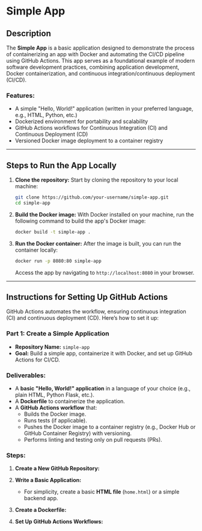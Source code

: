 # Simple App

## Description
The **Simple App** is a basic application designed to demonstrate the process of containerizing an app with Docker and automating the CI/CD pipeline using GitHub Actions. This app serves as a foundational example of modern software development practices, combining application development, Docker containerization, and continuous integration/continuous deployment (CI/CD).

### Features:
- A simple "Hello, World!" application (written in your preferred language, e.g., HTML, Python, etc.)
- Dockerized environment for portability and scalability
- GitHub Actions workflows for Continuous Integration (CI) and Continuous Deployment (CD)
- Versioned Docker image deployment to a container registry

---

## Steps to Run the App Locally

1. **Clone the repository:**
   Start by cloning the repository to your local machine:
   ```bash
   git clone https://github.com/your-username/simple-app.git
   cd simple-app
   ```

2. **Build the Docker image:**
   With Docker installed on your machine, run the following command to build the app's Docker image:
   ```bash
   docker build -t simple-app .
   ```

3. **Run the Docker container:**
   After the image is built, you can run the container locally:
   ```bash
   docker run -p 8080:80 simple-app
   ```
   Access the app by navigating to `http://localhost:8080` in your browser.

---

## Instructions for Setting Up GitHub Actions

GitHub Actions automates the workflow, ensuring continuous integration (CI) and continuous deployment (CD). Here’s how to set it up:

### Part 1: Create a Simple Application

- **Repository Name:** `simple-app`
- **Goal:** Build a simple app, containerize it with Docker, and set up GitHub Actions for CI/CD.

### Deliverables:
- A **basic "Hello, World!" application** in a language of your choice (e.g., plain HTML, Python Flask, etc.).
- A **Dockerfile** to containerize the application.
- A **GitHub Actions workflow** that:
  - Builds the Docker image.
  - Runs tests (if applicable).
  - Pushes the Docker image to a container registry (e.g., Docker Hub or GitHub Container Registry) with versioning.
  - Performs linting and testing only on pull requests (PRs).

### Steps:

1. **Create a New GitHub Repository:**

2. **Write a Basic Application:**
   - For simplicity, create a basic **HTML file** (`home.html`) or a simple backend app.

3. **Create a Dockerfile:**

4. **Set Up GitHub Actions Workflows:**
